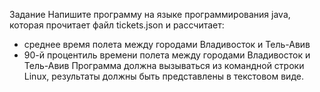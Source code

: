 Задание
Напишите программу на языке программирования
java, которая прочитает файл tickets.json и
рассчитает:
- среднее время полета между городами Владивосток
и Тель-Авив
- 90-й процентиль времени полета между городами
Владивосток и Тель-Авив
Программа должна вызываться из командной строки
Linux, результаты должны быть представлены в
текстовом виде.
